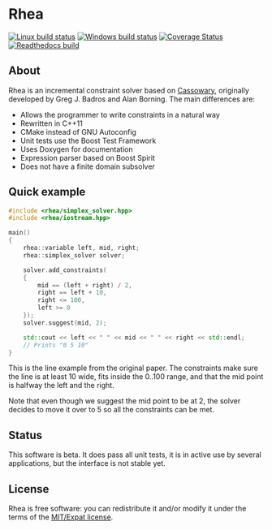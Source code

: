 Rhea
====
[![Linux build status](https://travis-ci.org/Nocte-/rhea.png?branch=master)](https://travis-ci.org/Nocte-/rhea) [![Windows build status](https://ci.appveyor.com/api/projects/status/vnt20tikld91en78?svg=true)](https://ci.appveyor.com/project/Nocte-/rhea) [![Coverage Status](https://coveralls.io/repos/Nocte-/rhea/badge.png)](https://coveralls.io/r/Nocte-/rhea) [![Readthedocs build](https://readthedocs.org/projects/rhea/badge/?version=latest)](https://readthedocs.org/projects/rhea/)

About
-----
Rhea is an incremental constraint solver based on 
[Cassowary](http://www.cs.washington.edu/research/constraints/cassowary), 
originally developed by Greg J. Badros and Alan Borning.  The main
differences are:

 * Allows the programmer to write constraints in a natural way
 * Rewritten in C++11
 * CMake instead of GNU Autoconfig
 * Unit tests use the Boost Test Framework
 * Uses Doxygen for documentation
 * Expression parser based on Boost Spirit
 * Does not have a finite domain subsolver 


Quick example
-------------

```c++
#include <rhea/simplex_solver.hpp>
#include <rhea/iostream.hpp>

main()
{
    rhea::variable left, mid, right;
    rhea::simplex_solver solver;

    solver.add_constraints(
    {
        mid == (left + right) / 2,
        right == left + 10,
        right <= 100,
        left >= 0
    });
    solver.suggest(mid, 2);

    std::cout << left << " " << mid << " " << right << std::endl;
    // Prints "0 5 10"
}
```

This is the line example from the original paper.  The constraints make sure
the line is at least 10 wide, fits inside the 0..100 range, and that the mid
point is halfway the left and the right.

Note that even though we suggest the mid point to be at 2, the solver decides
to move it over to 5 so all the constraints can be met.


Status
------
This software is beta.  It does pass all unit tests, it is in active use
by several applications, but the interface is not stable yet.

License
-------
Rhea is free software: you can redistribute it and/or modify it under the
terms of the [MIT/Expat license](https://opensource.org/licenses/MIT).

